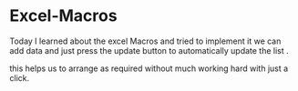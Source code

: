 # Excel-Macros
Today I learned about the excel Macros and tried to implement it
we can add data and just press the update button to automatically update the list .

this helps us to arrange as required without much working hard with just a click.
